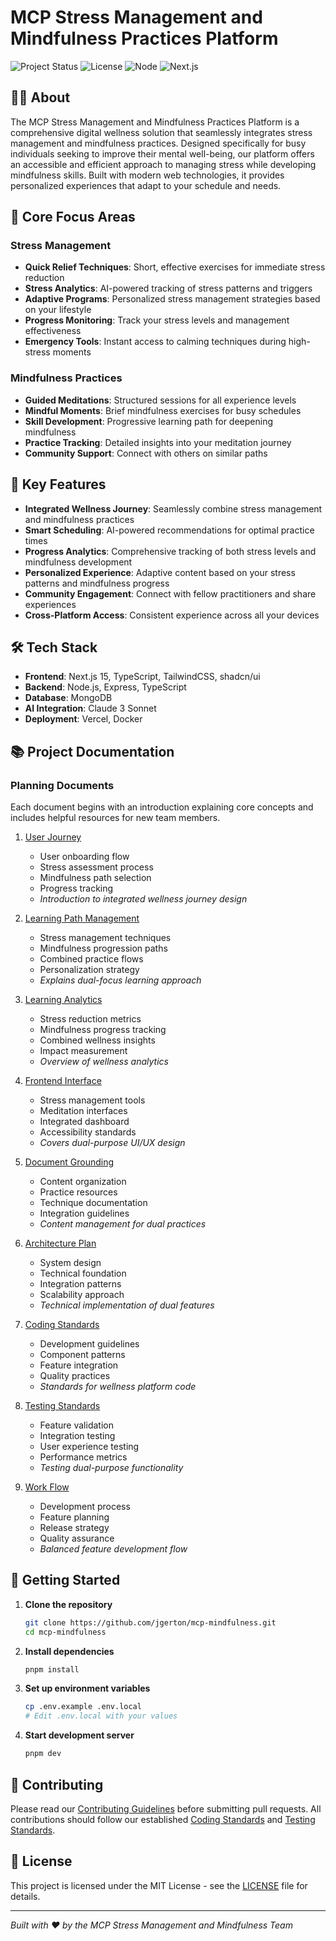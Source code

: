 # MCP Stress Management and Mindfulness Practices Platform

![Project Status](https://img.shields.io/badge/status-in_development-blue)
![License](https://img.shields.io/badge/license-MIT-green)
![Node](https://img.shields.io/badge/node-20.x-brightgreen)
![Next.js](https://img.shields.io/badge/next.js-15.x-black)

## 🧘‍♂️ About

The MCP Stress Management and Mindfulness Practices Platform is a comprehensive digital wellness solution that seamlessly integrates stress management and mindfulness practices. Designed specifically for busy individuals seeking to improve their mental well-being, our platform offers an accessible and efficient approach to managing stress while developing mindfulness skills. Built with modern web technologies, it provides personalized experiences that adapt to your schedule and needs.

## 🎯 Core Focus Areas

### Stress Management
- **Quick Relief Techniques**: Short, effective exercises for immediate stress reduction
- **Stress Analytics**: AI-powered tracking of stress patterns and triggers
- **Adaptive Programs**: Personalized stress management strategies based on your lifestyle
- **Progress Monitoring**: Track your stress levels and management effectiveness
- **Emergency Tools**: Instant access to calming techniques during high-stress moments

### Mindfulness Practices
- **Guided Meditations**: Structured sessions for all experience levels
- **Mindful Moments**: Brief mindfulness exercises for busy schedules
- **Skill Development**: Progressive learning path for deepening mindfulness
- **Practice Tracking**: Detailed insights into your meditation journey
- **Community Support**: Connect with others on similar paths

## 🚀 Key Features

- **Integrated Wellness Journey**: Seamlessly combine stress management and mindfulness practices
- **Smart Scheduling**: AI-powered recommendations for optimal practice times
- **Progress Analytics**: Comprehensive tracking of both stress levels and mindfulness development
- **Personalized Experience**: Adaptive content based on your stress patterns and mindfulness progress
- **Community Engagement**: Connect with fellow practitioners and share experiences
- **Cross-Platform Access**: Consistent experience across all your devices

## 🛠️ Tech Stack

- **Frontend**: Next.js 15, TypeScript, TailwindCSS, shadcn/ui
- **Backend**: Node.js, Express, TypeScript
- **Database**: MongoDB
- **AI Integration**: Claude 3 Sonnet
- **Deployment**: Vercel, Docker

## 📚 Project Documentation

### Planning Documents

Each document begins with an introduction explaining core concepts and includes helpful resources for new team members.

1. [User Journey](project-planning/features/user-journey-plan.md)
   - User onboarding flow
   - Stress assessment process
   - Mindfulness path selection
   - Progress tracking
   - *Introduction to integrated wellness journey design*

2. [Learning Path Management](project-planning/workflows/learning-path-management-plan.md)
   - Stress management techniques
   - Mindfulness progression paths
   - Combined practice flows
   - Personalization strategy
   - *Explains dual-focus learning approach*

3. [Learning Analytics](project-planning/workflows/learning-analytics-plan.md)
   - Stress reduction metrics
   - Mindfulness progress tracking
   - Combined wellness insights
   - Impact measurement
   - *Overview of wellness analytics*

4. [Frontend Interface](project-planning/features/frontend-interface-plan.md)
   - Stress management tools
   - Meditation interfaces
   - Integrated dashboard
   - Accessibility standards
   - *Covers dual-purpose UI/UX design*

5. [Document Grounding](project-planning/workflows/document-grounding-plan.md)
   - Content organization
   - Practice resources
   - Technique documentation
   - Integration guidelines
   - *Content management for dual practices*

6. [Architecture Plan](project-planning/architecture/architecture-plan.md)
   - System design
   - Technical foundation
   - Integration patterns
   - Scalability approach
   - *Technical implementation of dual features*

7. [Coding Standards](project-planning/standards/coding-standards.md)
   - Development guidelines
   - Component patterns
   - Feature integration
   - Quality practices
   - *Standards for wellness platform code*

8. [Testing Standards](project-planning/standards/testing-standards.md)
   - Feature validation
   - Integration testing
   - User experience testing
   - Performance metrics
   - *Testing dual-purpose functionality*

9. [Work Flow](project-planning/workflows/work-flow.md)
   - Development process
   - Feature planning
   - Release strategy
   - Quality assurance
   - *Balanced feature development flow*

## 🚀 Getting Started

1. **Clone the repository**
   ```bash
   git clone https://github.com/jgerton/mcp-mindfulness.git
   cd mcp-mindfulness
   ```

2. **Install dependencies**
   ```bash
   pnpm install
   ```

3. **Set up environment variables**
   ```bash
   cp .env.example .env.local
   # Edit .env.local with your values
   ```

4. **Start development server**
   ```bash
   pnpm dev
   ```

## 🤝 Contributing

Please read our [Contributing Guidelines](./CONTRIBUTING.md) before submitting pull requests. All contributions should follow our established [Coding Standards](project-planning/standards/coding-standards.md) and [Testing Standards](project-planning/standards/testing-standards.md).

## 📝 License

This project is licensed under the MIT License - see the [LICENSE](LICENSE) file for details.

<!-- TODO ## 🔗 Additional Resources

- [Project Wiki](https://github.com/your-org/mcp-mindfulness/wiki)
- [API Documentation](https://api-docs.mcp-mindfulness.com)
- [User Guide](https://docs.mcp-mindfulness.com)

## 📞 Support

For support, please:
1. Check our [Documentation](https://docs.mcp-mindfulness.com)
2. Search [Issues](https://github.com/your-org/mcp-mindfulness/issues)
3. Create a new issue if needed -->

---

*Built with ❤️ by the MCP Stress Management and Mindfulness Team*